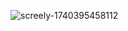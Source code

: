 
![screely-1740395458112](https://github.com/user-attachments/assets/58544e5e-bf6e-4541-9981-13e72f9eed81)
